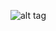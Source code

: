 ![alt tag](https://user-images.githubusercontent.com/43423086/46102436-8abf0b80-c1ce-11e8-953c-4e5aad50a045.jpg)
